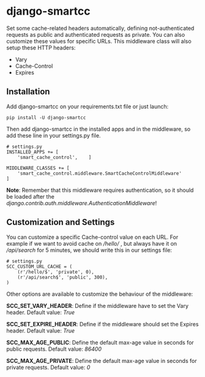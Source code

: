 # django-smartcc
Set some cache-related headers automatically, defining not-authenticated
requests as public and authenticated requests as private. You can also customize these values for specific URLs. This middleware class will also setup these HTTP headers:

* Vary
* Cache-Control
* Expires

## Installation
Add django-smartcc on your requirements.txt file or just launch:

    pip install -U django-smartcc
   
Then add django-smartcc in the installed apps and in the middleware, so add these line in your settings.py file.

    # settings.py
    INSTALLED_APPS += [
        'smart_cache_control',    ]
    
    MIDDLEWARE_CLASSES += [
        'smart_cache_control.middleware.SmartCacheControlMiddleware'
    ]

**Note**: Remember that this middleware requires authentication, so it should be loaded after the *django.contrib.auth.middleware.AuthenticationMiddleware*!
    

## Customization and Settings
You can customize a specific Cache-control value on each URL. For example
if we want to avoid cache on */hello/* , but always have it on */api/search* for 5 minutes, we should write this in our settings file:

    # settings.py
    SCC_CUSTOM_URL_CACHE = (
        (r'/hello/$', 'private', 0),
        (r'/api/search$', 'public', 300),
    )

Other options are available to customize the behaviour of the middleware:

**SCC_SET_VARY_HEADER**: Define if the middleware have to set the Vary header.
                     Default value: *True*

**SCC_SET_EXPIRE_HEADER**: Define if the middleware should set the Expires
                       header. Default value: *True*

**SCC_MAX_AGE_PUBLIC**: Define the default max-age value in seconds for public
                    requests. Default value: *86400*

**SCC_MAX_AGE_PRIVATE**: Define the default max-age value in seconds for
                     private requests. Default value: *0*